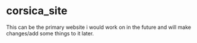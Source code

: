 # corsica_site
This can be the primary website i would work on in the future and will make changes/add some things to it later.
